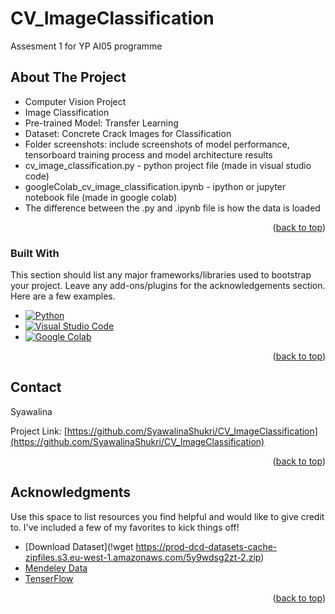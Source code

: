 # CV_ImageClassification
 Assesment 1 for YP AI05 programme

<!-- ABOUT THE PROJECT -->
## About The Project


* Computer Vision Project
* Image Classification
* Pre-trained Model: Transfer Learning
* Dataset: Concrete Crack Images for Classification
* Folder screenshots: include screenshots of model performance, tensorboard training process and model architecture results
* cv_image_classification.py - python project file (made in visual studio code)
* googleColab_cv_image_classification.ipynb - ipython or jupyter notebook file (made in google colab)
* The difference between the .py and .ipynb file is how the data is loaded


<p align="right">(<a href="#readme-top">back to top</a>)</p>



### Built With

This section should list any major frameworks/libraries used to bootstrap your project. Leave any add-ons/plugins for the acknowledgements section. Here are a few examples.

* [![Python](https://img.shields.io/badge/Python-3.8%2B-blue)](https://www.python.org/)
* [![Visual Studio Code](https://img.shields.io/badge/Visual%20Studio%20Code-Latest-blue)](https://code.visualstudio.com/)
* [![Google Colab](https://img.shields.io/badge/Google%20Colab-Open-blue)](https://colab.research.google.com/)


<p align="right">(<a href="#readme-top">back to top</a>)</p>



<!-- CONTACT -->
## Contact

Syawalina

Project Link: [https://github.com/SyawalinaShukri/CV_ImageClassification](https://github.com/SyawalinaShukri/CV_ImageClassification)

<p align="right">(<a href="#readme-top">back to top</a>)</p>



<!-- ACKNOWLEDGMENTS -->
## Acknowledgments

Use this space to list resources you find helpful and would like to give credit to. I've included a few of my favorites to kick things off!

* [Download Dataset](!wget https://prod-dcd-datasets-cache-zipfiles.s3.eu-west-1.amazonaws.com/5y9wdsg2zt-2.zip)
* [Mendeley Data](https://data.mendeley.com/datasets/5y9wdsg2zt/2)
* [TenserFlow](https://www.tensorflow.org/tutorials/images/transfer_learning)


<p align="right">(<a href="#readme-top">back to top</a>)</p>

 
